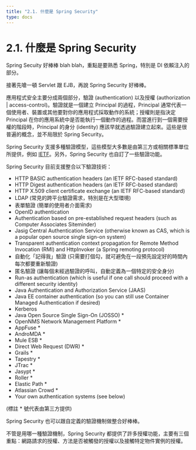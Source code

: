 ```yaml
---
title: "2.1. 什麼是 Spring Security"
type: docs
---
```


# 2.1. 什麼是 Spring Security

Spring Secuity 好棒棒 blah blah，重點是要熟悉 Spring，特別是 DI 依賴注入的部分。

接著先嗆一頓 Servlet 跟 EJB，再說 Spring Security 好棒棒。

應用程式安全主要分成兩個部分，驗證 (authentication) 以及授權 (authorization | access-control)。驗證就是一個建立 Principal 的過程，Principal 通常代表一個使用者、裝置或其他要對你的應用程式採取動作的系統；授權則是指決定 Principal 在你的應用系統中是否能執行一個動作的過程。而當進行到一個需要授權的階段時，Principal 的身分 (identity) 應該早就透過驗證建立起來。這些是很普遍的概念，並不局限於 Spring Security。

Spring Security 支援多種驗證模型，這些模型大多數是由第三方或相關標準單位所提供，例如 [IETF](https://zh.wikipedia.org/zh-tw/%E4%BA%92%E8%81%94%E7%BD%91%E5%B7%A5%E7%A8%8B%E4%BB%BB%E5%8A%A1%E7%BB%84)。另外，Spring Security 也自訂了一些驗證功能。

Spring Security 目前支援整合以下驗證技術：

- HTTP BASIC authentication headers (an IETF RFC-based standard)
- HTTP Digest authentication headers (an IETF RFC-based standard)
- HTTP X.509 client certificate exchange (an IETF RFC-based standard)
- LDAP (常見的跨平台驗證需求，特別是在大型環境)
- 表單驗證 (簡單的使用者介面需求)
- OpenID authentication
- Authentication based on pre-established request headers (such as Computer Associates Siteminder)
- Jasig Central Authentication Service (otherwise known as CAS, which is a popular open source single sign-on system)
- Transparent authentication context propagation for Remote Method Invocation (RMI) and HttpInvoker (a Spring remoting protocol)
- 自動化「記得我」驗證 (只需要打個勾，就可避免在一段預先設定好的時間內每次都要重新驗證)
- 匿名驗證 (讓每個未經過驗證的呼叫，自動定義為一個特定的安全身分)
- Run-as authentication (which is useful if one call should proceed with a different security identity)
- Java Authentication and Authorization Service (JAAS)
- Java EE container authentication (so you can still use Container Managed Authentication if desired)
- Kerberos
- Java Open Source Single Sign-On (JOSSO) *
- OpenNMS Network Management Platform *
- AppFuse *
- AndroMDA *
- Mule ESB *
- Direct Web Request (DWR) *
- Grails *
- Tapestry *
- JTrac *
- Jasypt *
- Roller *
- Elastic Path *
- Atlassian Crowd *
- Your own authentication systems (see below)

(標註 * 號代表由第三方提供)

Spring Security 也可以跟自定義的驗證機制做整合好棒棒。

不管是用哪一種驗證機制，Spring Security 都提供了許多授權功能，主要有三個重點：網路請求的授權、方法是否被觸發的授權以及接觸特定物件實例的授權。
